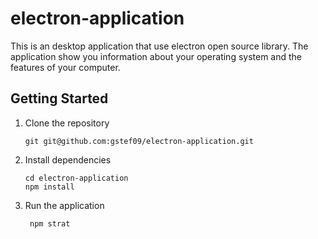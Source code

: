 # electron-application
This is an desktop application that use electron open source library. The application show you information about your operating system and the features of your computer.

Getting Started
---------------

1. Clone the repository
   ```shell
   git git@github.com:gstef09/electron-application.git
   ```
2. Install dependencies
    ```shell
    cd electron-application
    npm install
    ```
3. Run the application
    ```shell
     npm strat
    ```
